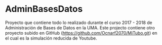 # AdminBasesDatos
Proyecto que contiene todo lo realizado durante el curso 2017 - 2018 de Administración de Bases de Datos en la UMA.
Este projecto contiene otro proyecto subido en GitHub (https://github.com/Ocnarf2070/MiTubo.git) en el cual es la simulación reducida de Youtube.
